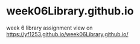 # week06Library.github.io
week 6 library assignment view on https://yf1253.github.io/week06Library.github.io/


